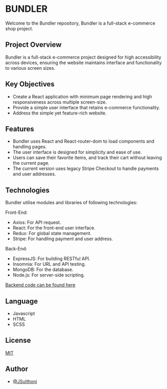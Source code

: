 # BUNDLER

Welcome to the Bundler repository, Bundler is a full-stack e-commerce shop project.

## Project Overview
Bundler is a full-stack e-commerce project designed for high accessibility across devices, ensuring the website maintains interface and functionality to various screen sizes.

## Key Objectives
* Create a React application with minimum page rendering and high responsiveness across multiple screen-size.
* Provide a simple user interface that retains e-commerce functionality.
* Address the simple yet feature-rich website.

## Features
* Bundler uses React and React-router-dom to load components and handling pages.
* The user interface is designed for simplicity and ease of use.
* Users can save their favorite items, and track their cart without leaving the current page.
* The current version uses legacy Stripe Checkout to handle payments and user addresses.

## Technologies
Bundler utilise modules and libraries of following technologies:

Front-End:
* Axios: For API request.
* React: For the front-end user interface.
* Redux: For global state management.
* Stripe: For handling payment and user address.

Back-End:
* ExpressJS: For building RESTful API.
* Insomnia: For URL and API testing.
* MongoDB: For the database.
* Node.js: For server-side scripting.

[Backend code can be found here](https://github.com/JSulthoni/BUNDLER-backend)

## Language
* Javascript
* HTML
* SCSS

## License

[MIT](https://choosealicense.com/licenses/mit/)


## Author
- [@JSulthoni](https://www.github.com/JSulthoni)
